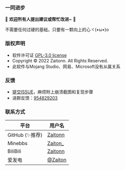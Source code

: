 
### 一同进步

💖 **欢迎所有人提出建议或帮忙改进~** 💖  

不需要任何过硬的基础，只要有一颗向上的心ヾ(•ω•)o

### 版权声明

- 软件许可证 [GPL-3.0 license](https://www.gnu.org/licenses/gpl-3.0.zh-cn.html)
- Copyright © 2022 Zaitonn. All Rights Reserved.
- 此软件与Mojang Studio、网易、Microsoft没有从属关系

### 反馈

- [提交ISSUE](https://github.com/Zaitonn/Serein/issues/new)，麻烦附上崩溃截图和复现步骤
- 进群反馈：[954829203](https://jq.qq.com/?_wv=1027&amp;k=XNZqPSPv)

### 联系方式

| 平台           | 用户名                                                    |
| -------------- | --------------------------------------------------------- |
| GitHub (✨推荐) | [Zaitonn](https://github.com/Zaitonn)                     |
| Minebbs        | [Zaiton_](https://www.minebbs.com/members/zaiton_.21326/) |
| BiliBili       | [Zaitonn](https://space.bilibili.com/406125728)           |
| 爱发电         | [@Zaiton](https://afdian.net/@Zaiton)                     |
